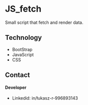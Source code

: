 # JS_fetch
Small script that fetch and render data.

## Technology
* BootStrap
* JavaScript
* CSS

## Contact
#### Developer
* Linkedid: in/łukasz-r-996893143